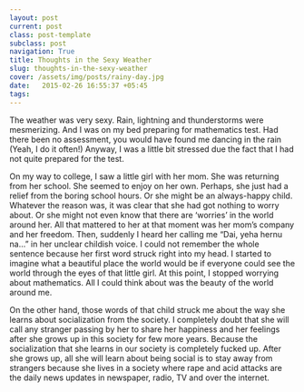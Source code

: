 ```yaml
---
layout: post
current: post
class: post-template
subclass: post
navigation: True
title: Thoughts in the Sexy Weather
slug: thoughts-in-the-sexy-weather
cover: /assets/img/posts/rainy-day.jpg
date:   2015-02-26 16:55:37 +05:45
tags:
---
```


The weather was very sexy. Rain, lightning and thunderstorms were mesmerizing. And I was on my bed preparing for mathematics test. Had there been no assessment, you would have found me dancing in the rain (Yeah, I do it often!) Anyway, I was a little bit stressed due the fact that I had not quite prepared for the test.

On my way to college, I saw a little girl with her mom. She was returning from her school. She seemed to enjoy on her own. Perhaps, she just had a relief from the boring school hours. Or she might be an always-happy child. Whatever the reason was, it was clear that she had got nothing to worry about. Or she might not even know that there are ‘worries’ in the world around her. All that mattered to her at that moment was her mom’s company and her freedom. Then, suddenly I heard her calling me “Dai, yeha hernu na…” in her unclear childish voice. I could not remember the whole sentence because her first word struck right into my head. I started to imagine what a beautiful place the world would be if everyone could see the world through the eyes of that little girl. At this point, I stopped worrying about mathematics. All I could think about was the beauty of the world around me.

On the other hand, those words of that child struck me about the way she learns about socialization from the society. I completely doubt that she will call any stranger passing by her to share her happiness and her feelings after she grows up in this society for few more years. Because the socialization that she learns in our society is completely fucked up. After she grows up, all she will learn about being social is to stay away from strangers because she lives in a society where rape and acid attacks are the daily news updates in newspaper, radio, TV and over the internet.